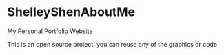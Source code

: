 ShelleyShenAboutMe
==================

My Personal Portfolio Website 

This is an open source project, you can reuse any of the graphics or code